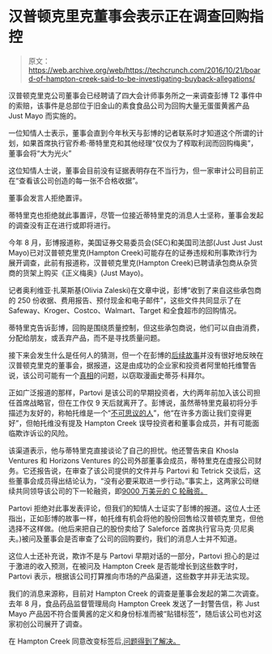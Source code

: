 # 汉普顿克里克董事会表示正在调查回购指控

> 原文：<https://web.archive.org/web/https://techcrunch.com/2016/10/21/board-of-hampton-creek-said-to-be-investigating-buyback-allegations/>

汉普顿克里克公司董事会已经聘请了四大会计师事务所之一来调查彭博 T2 事件中的索赔，该事件是总部位于旧金山的素食食品公司为回购大量无蛋蛋黄酱产品 Just Mayo 而实施的。

一位知情人士表示，董事会直到今年秋天与彭博的记者联系时才知道这个所谓的计划，如果首席执行官乔希·蒂特里克和其他经理“仅仅为了榨取利润而回购梅奥”，董事会将“大为光火”

这位知情人士说，董事会目前没有证据表明存在不当行为，但一家审计公司目前正在“查看该公司创造的每一张不合格收据”。

董事会发言人拒绝置评。

蒂特里克也拒绝就此事置评，尽管一位接近蒂特里克的消息人士坚称，董事会发起的调查没有正在进行或即将进行。

今年 8 月，彭博报道称，美国证券交易委员会(SEC)和美国司法部(Just Just Just Mayo)已对汉普顿克里克(Hampton Creek)可能存在的证券违规和刑事欺诈行为展开调查，此前有报道称，汉普顿克里克(Hampton Creek)已聘请承包商从杂货商的货架上购买《正义梅奥》(Just Mayo)。

记者奥利维亚·扎莱斯基(Olivia Zaleski)在文章中说，彭博“收到了来自这些承包商的 250 份收据、费用报告、预付现金和电子邮件”，这些文件共同显示了在 Safeway、Kroger、Costco、Walmart、Target 和全食超市的回购情况。

蒂特里克告诉彭博，回购是围绕质量控制，但这些承包商说，他们可以自由消费，分配给朋友，或丢弃产品，而不是寻找质量问题。

接下来会发生什么是任何人的猜测，但一个在彭博的[后续故事](https://web.archive.org/web/20221206221711/https://www.bloomberg.com/features/2016-hampton-creek-just-mayo/)并没有很好地反映在汉普顿克里克的董事会，据报道，这是由成功的企业家和投资者阿里帕托维警告说，该公司可能有一个[真相](https://web.archive.org/web/20221206221711/https://en.wikipedia.org/wiki/Truthiness)的问题，以窃取漫画史蒂芬·科拜尔。

正如广泛报道的那样，Partovi 是该公司的早期投资者，大约两年前加入该公司担任首席战略官，但在工作仅 9 天后就离开了。彭博说，虽然蒂特里克最初将分手描述为友好的，称帕托维是一个“[不可思议的人](https://web.archive.org/web/20221206221711/http://bits.blogs.nytimes.com/2014/09/20/former-hampton-creek-executive-says-he-will-not-advise-company/?_r=0)”，他“在许多方面让我们变得更好”，但帕托维没有提及 Hampton Creek 误导投资者和董事会成员，并有可能面临欺诈诉讼的风险。

该渠道表示，他与蒂特里克直接谈论了自己的担忧。他还警告来自 Khosla Ventures 和 Horizons Ventures 的公司外部董事会成员，蒂特里克在虚报公司财务。它还报告说，在审查了该公司提供的文件并与 Partovi 和 Tetrick 交谈后，这些董事会成员得出结论认为，“没有必要采取进一步行动。”事实上，这两家公司继续共同领导该公司的下一轮融资，即[9000 万美元的 C 轮融资。](https://web.archive.org/web/20221206221711/http://fortune.com/2014/12/18/hampton-creek-funding/)

Partovi 拒绝对此事发表评论，但我们的知情人士证实了彭博的报道。这位人士还指出，正如彭博的故事一样，帕托维有机会将他的股份回售给汉普顿克里克，但他选择不这样做。(他后来把自己的股份卖给了 Saleforce 首席执行官马克·贝尼奥夫。)被问及董事会是否审查了公司的回购要约，我们的消息人士并不知道。

这位人士还补充说，欺诈不是与 Partovi 早期对话的一部分，Partovi 担心的是过于激进的收入预测，在被问及 Hampton Creek 是否能增长到这些数字时，Partovi 表示，根据该公司打算推向市场的产品渠道，这些数字并非无法实现。

我们的消息来源称，目前对 Hampton Creek 的调查是董事会发起的第二次调查。去年 8 月，食品药品监督管理局向 Hampton Creek 发送了一封警告信，称 Just Mayo 产品因不符合蛋黄酱的定义和身份标准而被“贴错标签”，随后该公司也对这家初创公司展开了调查。

在 Hampton Creek 同意改变标签后,[问题得到了解决。](https://web.archive.org/web/20221206221711/http://fortune.com/2015/12/17/hampton-creek-just-mayo-fda/)
